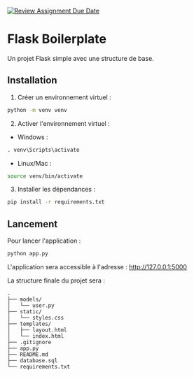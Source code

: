 [![Review Assignment Due Date](https://classroom.github.com/assets/deadline-readme-button-22041afd0340ce965d47ae6ef1cefeee28c7c493a6346c4f15d667ab976d596c.svg)](https://classroom.github.com/a/D1k672bR)
# Flask Boilerplate

Un projet Flask simple avec une structure de base.

## Installation

1. Créer un environnement virtuel :

```bash
python -m venv venv
```

2. Activer l'environnement virtuel :

- Windows :
```cmd
. venv\Scripts\activate
```
- Linux/Mac :
```bash
source venv/bin/activate
```

3. Installer les dépendances :
```bash
pip install -r requirements.txt
```

## Lancement

Pour lancer l'application :
```bash
python app.py
```

L'application sera accessible à l'adresse : http://127.0.0.1:5000


La structure finale du projet sera :
```
.
├── models/
│   └── user.py
├── static/
│   └── styles.css
├── templates/
│   ├── layout.html
│   └── index.html
├── .gitignore
├── app.py
├── README.md
├── database.sql
└── requirements.txt
```